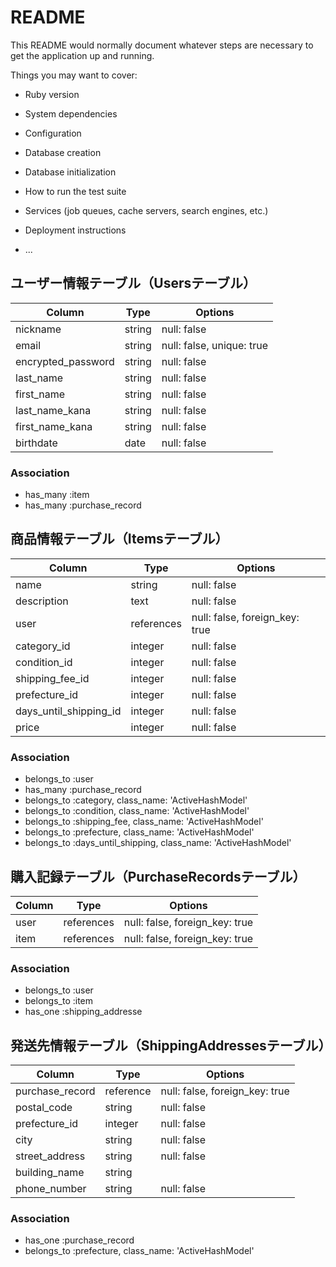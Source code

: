 # README

This README would normally document whatever steps are necessary to get the
application up and running.

Things you may want to cover:

* Ruby version

* System dependencies

* Configuration

* Database creation

* Database initialization

* How to run the test suite

* Services (job queues, cache servers, search engines, etc.)

* Deployment instructions

* ...

## ユーザー情報テーブル（Usersテーブル）

| Column          | Type      | Options                   |
|-----------------|-----------|---------------------------|
| nickname        | string    | null: false               |
| email           | string    | null: false, unique: true |
| encrypted_password | string    | null: false               |
| last_name       | string    | null: false               |
| first_name      | string    | null: false               |
| last_name_kana  | string    | null: false               |
| first_name_kana | string    | null: false               |
| birthdate       | date      | null: false               |

### Association
- has_many :item
- has_many :purchase_record

## 商品情報テーブル（Itemsテーブル）

| Column         | Type      | Options                   |
|----------------|-----------|---------------------------|
| name           | string    | null: false               |
| description    | text      | null: false               |
| user           | references| null: false, foreign_key: true |
| category_id    | integer   | null: false               |
| condition_id   | integer   | null: false               |
| shipping_fee_id| integer   | null: false               |
| prefecture_id  | integer  | null: false               |
| days_until_shipping_id| integer | null: false               |
| price          | integer   | null: false               |

### Association
- belongs_to :user
- has_many :purchase_record
- belongs_to :category, class_name: 'ActiveHashModel'
- belongs_to :condition, class_name: 'ActiveHashModel'
- belongs_to :shipping_fee, class_name: 'ActiveHashModel'
- belongs_to :prefecture, class_name: 'ActiveHashModel'
- belongs_to :days_until_shipping, class_name: 'ActiveHashModel'


## 購入記録テーブル（PurchaseRecordsテーブル）

| Column        | Type      | Options                        |
|---------------|-----------|--------------------------------|
| user       | references| null: false, foreign_key: true |
| item       | references| null: false, foreign_key: true |

### Association
- belongs_to :user
- belongs_to :item
- has_one :shipping_addresse

## 発送先情報テーブル（ShippingAddressesテーブル）

| Column          | Type      | Options                   |
|-----------------|-----------|---------------------------|
| purchase_record | reference | null: false, foreign_key: true |
| postal_code     | string    | null: false               |
| prefecture_id   | integer   | null: false               |
| city            | string    | null: false               |
| street_address  | string    | null: false               |
| building_name   | string    |                           |
| phone_number    | string    | null: false               |

### Association
- has_one :purchase_record
- belongs_to :prefecture, class_name: 'ActiveHashModel'